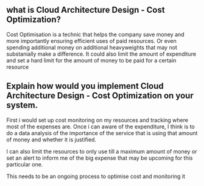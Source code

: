 
## what is Cloud Architecture Design - Cost Optimization?

Cost Optimisation is a technic that helps the company save money and more importantly ensuring efficient uses of paid resources. Or even spending additional money on additional heavyweights that may not substanially make a difference.
It could also limit the amount of expenditure and set a hard limit for the amount of money to be paid for a certain resource

## Explain how would you implement Cloud Architecture Design - Cost Optimization on your system.

First i would set up cost monitoring on my resources and tracking where most of the expenses are. Once i can aware of the expenditure, I think is to do a data analysis of the importance of the service that is using that amount of money and whether it is justified.

I can also limit the resources to only use till a maximum amount of money or set an alert to inform me of the big expense that may be upcoming for this particular one.

This needs to be an ongoing process to optimise cost and monitoring it